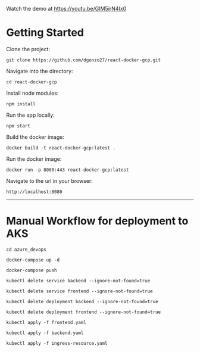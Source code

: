 Watch the demo at https://youtu.be/GIM5irN4Ix0

# Getting Started

Clone the project:

    git clone https://github.com/dgonzo27/react-docker-gcp.git
    
Navigate into the directory:

    cd react-docker-gcp
    
Install node modules:

    npm install
    
Run the app locally:

    npm start
    
Build the docker image:

    docker build -t react-docker-gcp:latest .
    
Run the docker image:

    docker run -p 8080:443 react-docker-gcp:latest
    
Navigate to the url in your browser:

    http://localhost:8080

---

# Manual Workflow for deployment to AKS

`cd azure_devops`

`docker-compose up -d `

`docker-compose push`

`kubectl delete service backend --ignore-not-found=true`

`kubectl delete service frontend --ignore-not-found=true`

`kubectl delete deployment backend --ignore-not-found=true`

`kubectl delete deployment frontend --ignore-not-found=true`

`kubectl apply -f frontend.yaml`

`kubectl apply -f backend.yaml`

`kubectl apply -f ingress-resource.yaml`

